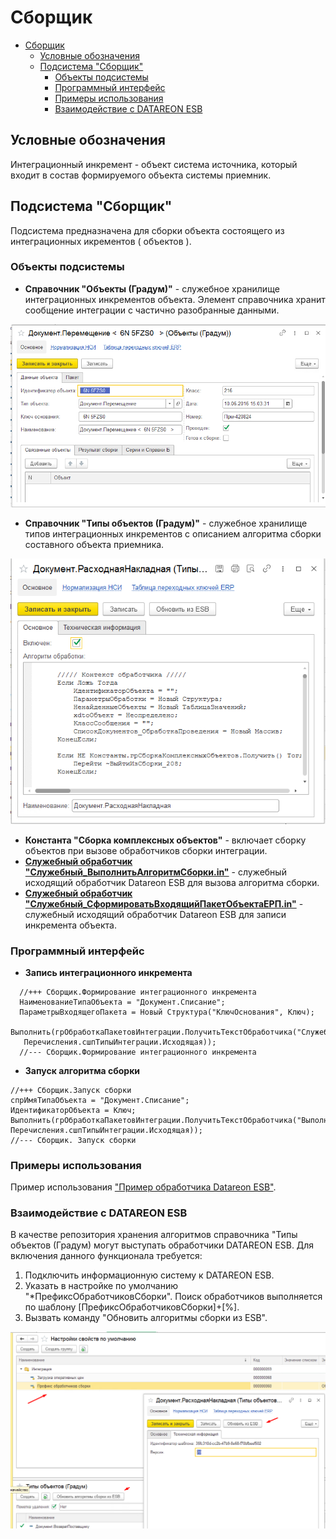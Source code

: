 # Сборщик

- [Сборщик](#сборщик)
  - [Условные обозначения](#условные-обозначения)
  - [Подсистема "Сборщик"](#подсистема-сборщик)
    - [Объекты подсистемы](#объекты-подсистемы)
    - [Программный интерфейс](#программный-интерфейс)
    - [Примеры использования](#примеры-использования)
    - [Взаимодействие с DATAREON ESB](#взаимодействие-с-datareon-esb)

## Условные обозначения

Интеграционный инкремент -  объект система источника, который входит в состав формируемого объекта системы приемник.

## Подсистема "Сборщик"

Подсистема предназначена для сборки объекта состоящего из интеграционных икрементов ( объектов ).

### Объекты подсистемы

- **Справочник "Объекты (Градум)"** - служебное хранилище интеграционных инкрементов объекта. Элемент справочника хранит сообщение интеграции с частично разобранные данными.

![Элемент справочника Объекты (Градум)  ](ЭлементСправочникаОбъекты.png)

- **Справочник "Типы объектов (Градум)"** - служебное хранилище типов интеграционных инкрементов с описанием алгоритма сборки составного объекта приемника.

![Элемент справочника Типы объектов (Градум)](ЭлементТипыОбъектов.png)

- **Константа "Сборка комплексных объектов"** - включает сборку объектов при вызове обработчиков сборки интеграции.
- [**Cлужебный обработчик "Служебный_ВыполнитьАлгоритмСборки.in"**](Служебный_ВыполнитьАлгоритмСборки.in.bsl) - служебный исходящий обработчик Datareon ESB для вызова алгоритма сборки.
- [**Cлужебный обработчик "Служебный_СформироватьВходящийПакетОбъектаЕРП.in"**](Служебный_СформироватьВходящийПакетОбъектаЕРП.in.bsl) - служебный исходящий обработчик Datareon ESB для записи инкремента объекта.

### Программный интерфейс

- **Запись интеграционного инкремента**
  
```bsl
  //+++ Сборщик.Формирование интеграционного инкремента
  НаименованиеТипаОбъекта = "Документ.Списание";
  ПараметрыВходящегоПакета = Новый Структура("КлючОснования", Ключ); 
  Выполнить(грОбработкаПакетовИнтеграции.ПолучитьТекстОбработчика("Служебный_СформироватьВходящийПакетОбъектаЕРП", 
   Перечисления.сшпТипыИнтеграции.Исходящая));
  //--- Сборщик.Формирование интеграционного инкремента 
```

- **Запуск алгоритма сборки**
  
```bsl
//+++ Сборщик.Запуск сборки
спрИмяТипаОбъекта = "Документ.Списание";
ИдентификаторОбъекта = Ключ;
Выполнить(грОбработкаПакетовИнтеграции.ПолучитьТекстОбработчика("ВыполнитьАлгоритмСборки", 
Перечисления.сшпТипыИнтеграции.Исходящая));
//--- Сборщик. Запуск сборки
```

### Примеры использования

Пример использования ["Пример обработчика Datareon ESB"](СписаниеНедостачТоваров_ERP.in.bsl).

### Взаимодействие с DATAREON ESB

В качестве репозитория хранения алгоритмов справочника "Типы объектов (Градум) могут выступать обработчики DATAREON ESB.
Для включения данного функционала требуется:

1. Подключить информационную систему к DATAREON ESB.
2. Указать в настройке по умолчанию "*ПрефиксОбработчиковСборки". Поиск обработчиков выполняется по шаблону [ПрефиксОбработчиковСборки]+[%].
3. Вызвать команду "Обновить алгоритмы сборки из ESB".

![Алгоритм справочника Типы объектов (Градум)](АлгоритмыТипыОбъектов.png)
